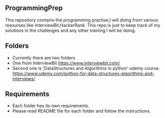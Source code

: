 ## ProgrammingPrep
This repository contains the programming practise,I will doing from various resourses like InterviewBit,HackerRank.
This repo is just to keep track of my solutions in the challenges and any other training I will be doing.

## Folders
* Currently there are two folders
* One from InterviewBit https://www.interviewbit.com/
* Second one is 'DataStructures and Algorithms in python' udemy course. https://www.udemy.com/python-for-data-structures-algorithms-and-interviews/

## Requirements
* Each folder has its own requirements.
* Please read README file for each folder and follow the instructions.


